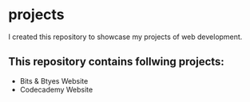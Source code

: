 # projects

I created this repository to showcase my projects of web development. 

## This repository contains follwing projects:
* Bits & Btyes Website
* Codecademy Website
